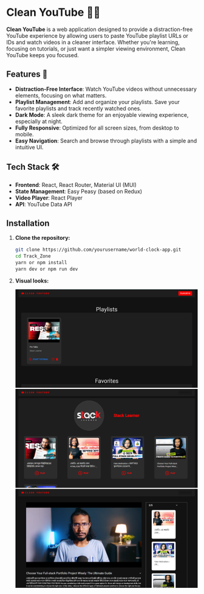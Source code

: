 # Clean YouTube 🎥✨

**Clean YouTube** is a web application designed to provide a distraction-free YouTube experience by allowing users to paste YouTube playlist URLs or IDs and watch videos in a cleaner interface. Whether you're learning, focusing on tutorials, or just want a simpler viewing environment, Clean YouTube keeps you focused.

## Features 🚀

- **Distraction-Free Interface**: Watch YouTube videos without unnecessary elements, focusing on what matters.
- **Playlist Management**: Add and organize your playlists. Save your favorite playlists and track recently watched ones.
- **Dark Mode**: A sleek dark theme for an enjoyable viewing experience, especially at night.
- **Fully Responsive**: Optimized for all screen sizes, from desktop to mobile.
- **Easy Navigation**: Search and browse through playlists with a simple and intuitive UI.

## Tech Stack 🛠️

- **Frontend**: React, React Router, Material UI (MUI)
- **State Management**: Easy Peasy (based on Redux)
- **Video Player**: React Player
- **API**: YouTube Data API

## Installation

1. **Clone the repository:**

   ```bash
   git clone https://github.com/yourusername/world-clock-app.git
   cd Track_Zone
   yarn or npm install
   yarn dev or npm run dev
   ```

2. **Visual looks:**

   <img src="./assets/Screenshot1.png" alt="Track Zone App Screenshot1" width="600">
   <img src="./assets/Screenshot2.png" alt="Track Zone App Screenshot2" width="600">
   <img src="./assets/Screenshot3.png" alt="Track Zone App Screenshot3" width="600">
